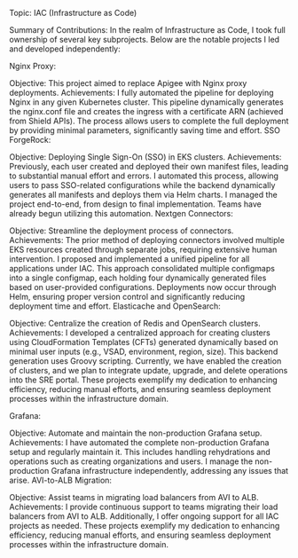 Topic: IAC (Infrastructure as Code)

Summary of Contributions:
In the realm of Infrastructure as Code, I took full ownership of several key subprojects. Below are the notable projects I led and developed independently:

Nginx Proxy:

Objective: This project aimed to replace Apigee with Nginx proxy deployments.
Achievements: I fully automated the pipeline for deploying Nginx in any given Kubernetes cluster. This pipeline dynamically generates the nginx.conf file and creates the ingress with a certificate ARN (achieved from Shield APIs). The process allows users to complete the full deployment by providing minimal parameters, significantly saving time and effort.
SSO ForgeRock:

Objective: Deploying Single Sign-On (SSO) in EKS clusters.
Achievements: Previously, each user created and deployed their own manifest files, leading to substantial manual effort and errors. I automated this process, allowing users to pass SSO-related configurations while the backend dynamically generates all manifests and deploys them via Helm charts. I managed the project end-to-end, from design to final implementation. Teams have already begun utilizing this automation.
Nextgen Connectors:

Objective: Streamline the deployment process of connectors.
Achievements: The prior method of deploying connectors involved multiple EKS resources created through separate jobs, requiring extensive human intervention. I proposed and implemented a unified pipeline for all applications under IAC. This approach consolidated multiple configmaps into a single configmap, each holding four dynamically generated files based on user-provided configurations. Deployments now occur through Helm, ensuring proper version control and significantly reducing deployment time and effort.
Elasticache and OpenSearch:

Objective: Centralize the creation of Redis and OpenSearch clusters.
Achievements: I developed a centralized approach for creating clusters using CloudFormation Templates (CFTs) generated dynamically based on minimal user inputs (e.g., VSAD, environment, region, size). This backend generation uses Groovy scripting. Currently, we have enabled the creation of clusters, and we plan to integrate update, upgrade, and delete operations into the SRE portal.
These projects exemplify my dedication to enhancing efficiency, reducing manual efforts, and ensuring seamless deployment processes within the infrastructure domain.



Grafana:

Objective: Automate and maintain the non-production Grafana setup.
Achievements: I have automated the complete non-production Grafana setup and regularly maintain it. This includes handling rehydrations and operations such as creating organizations and users. I manage the non-production Grafana infrastructure independently, addressing any issues that arise.
AVI-to-ALB Migration:

Objective: Assist teams in migrating load balancers from AVI to ALB.
Achievements: I provide continuous support to teams migrating their load balancers from AVI to ALB. Additionally, I offer ongoing support for all IAC projects as needed.
These projects exemplify my dedication to enhancing efficiency, reducing manual efforts, and ensuring seamless deployment processes within the infrastructure domain.
